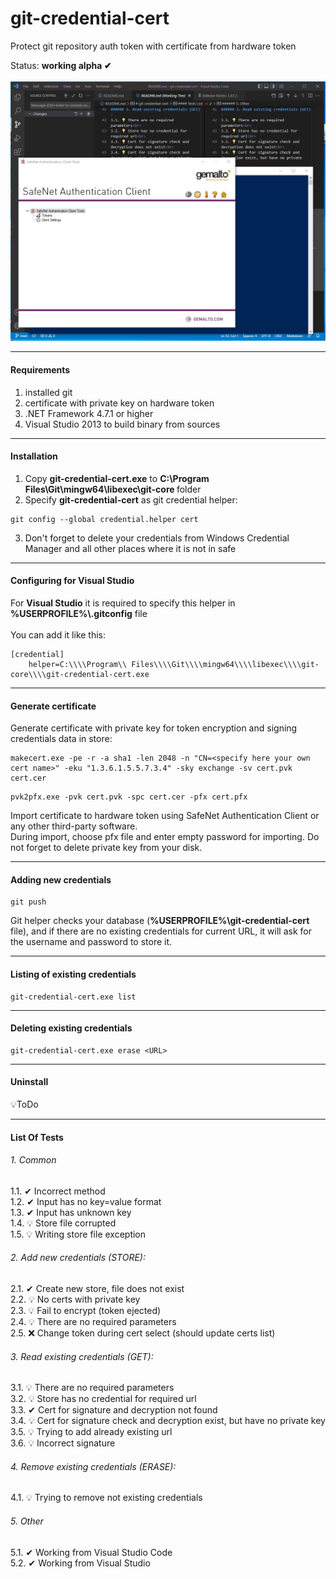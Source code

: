 # git-credential-cert
Protect git repository auth token with certificate from hardware token

Status: <b>working alpha ✔</b><br><br>
![](https://github.com/mcfly722/git-credential-cert/blob/main/doc/howTo.gif)

------
#### Requirements
1. installed git
2. certificate with private key on hardware token
3. .NET Framework 4.7.1 or higher
4. Visual Studio 2013 to build binary from sources
------
#### Installation
1. Copy <b>git-credential-cert.exe</b> to <b>C:\Program Files\Git\mingw64\libexec\git-core </b> folder<br>
2. Specify <b>git-credential-cert</b> as git credential helper:
```
git config --global credential.helper cert
```
3. Don't forget to delete your credentials from Windows Credential Manager and all other places where it is not in safe<br>
------
#### Configuring for Visual Studio
For <b>Visual Studio</b> it is required to specify this helper in <b>%USERPROFILE%\\.gitconfig</b> file<br><br>
You can add it like this:<br>
```
[credential]
	helper=C:\\\\Program\\ Files\\\\Git\\\\mingw64\\\\libexec\\\\git-core\\\\git-credential-cert.exe
```

------
#### Generate certificate
Generate certificate with private key for token encryption and signing credentials data in store:
```
makecert.exe -pe -r -a sha1 -len 2048 -n "CN=<specify here your own cert name>" -eku "1.3.6.1.5.5.7.3.4" -sky exchange -sv cert.pvk cert.cer
```
```
pvk2pfx.exe -pvk cert.pvk -spc cert.cer -pfx cert.pfx
```
Import certificate to hardware token using SafeNet Authentication Client or any other third-party software.<br>
During import, choose pfx file and enter empty password for importing. Do not forget to delete private key from your disk.<br>

------
#### Adding new credentials
```
git push
```
Git helper checks your database (<b>%USERPROFILE%\\git-credential-cert</b> file), and if there are no existing credentials for current URL, it will ask for the username and password to store it.

------
#### Listing of existing credentials
```
git-credential-cert.exe list
```
------
#### Deleting existing credentials
```
git-credential-cert.exe erase <URL>
```
------
#### Uninstall

💡ToDo

------
#### List Of Tests

###### 1. Common
1.1. ✔ Incorrect method<br>
1.2. ✔ Input has no key=value format<br>
1.3. ✔ Input has unknown key<br>
1.4. 💡 Store file corrupted<br>
1.5. 💡 Writing store file exception<br>

###### 2. Add new credentials (STORE):
2.1. ✔ Create new store, file does not exist<br>
2.2. 💡 No certs with private key<br>
2.3. 💡 Fail to encrypt (token ejected)<br>
2.4. 💡 There are no required parameters<br>
2.5. ❌ Change token during cert select (should update certs list)<br>

###### 3. Read existing credentials (GET):
3.1. 💡 There are no required parameters<br>
3.2. 💡 Store has no credential for required url<br>
3.3. ✔ Cert for signature and decryption not found<br>
3.4. 💡 Cert for signature check and decryption exist, but have no private key<br>
3.5. 💡 Trying to add already existing url<br>
3.6. 💡 Incorrect signature<br>

###### 4. Remove existing credentials (ERASE):
4.1. 💡 Trying to remove not existing credentials<br>

###### 5. Other
5.1. ✔ Working from Visual Studio Code<br>
5.2. ✔ Working from Visual Studio
